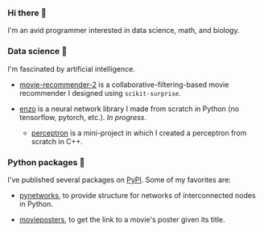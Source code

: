 ### Hi there 👋 

I'm an avid programmer interested in data science, math, and biology.

### Data science 🧪

I'm fascinated by artificial intelligence.

- [movie-recommender-2](https://github.com/thomasbreydo/movie-recommender-2) is a collaborative-filtering-based movie recommender I designed using `scikit-surprise`.

- <a href="https://github.com/thomasbreydo/enzo" target="_blank">enzo</a> is a neural network library I made from scratch in Python (no tensorflow, pytorch, etc.). *In progress*.

  - <a href="https://github.com/thomasbreydo/perceptron" target="_blank">perceptron</a> is a mini-project in which I created a perceptron from scratch in C++.

### Python packages 🐍

I've published several packages on <a href="https://pypi.org/user/tbreydo/" target="_blank">PyPI</a>. Some of my favorites are:

- <a href="https://github.com/thomasbreydo/pynetworks" target="_blank">pynetworks</a>, to provide structure for networks of interconnected nodes in Python.

- <a href="https://github.com/thomasbreydo/movieposters" target="_blank">movieposters</a>, to get the link to a movie's poster given its title.

<!-- - <a href="https://github.com/thomasbreydo/pymastermind" target="_blank">pymastermind</a>, to make it easy to emulate the MasterMind game in Python. -->
